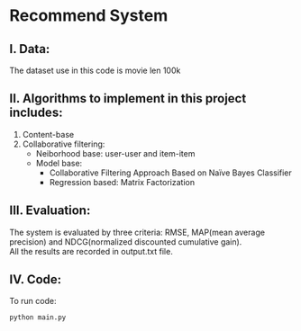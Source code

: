 # Recommend System
## I. Data:   
The dataset use in this code is movie len 100k
## II. Algorithms to implement in this project includes:
1. Content-base  
2. Collaborative filtering:  
    - Neiborhood base: user-user and item-item  
    - Model base:  
        + Collaborative Filtering Approach Based on Naïve Bayes Classifier  
        + Regression based: Matrix Factorization

## III. Evaluation:
The system is evaluated by three criteria: RMSE, MAP(mean average precision) and NDCG(normalized discounted cumulative gain).  
All the results are recorded in output.txt file.  
## IV. Code:
To run code: 
```
python main.py
```
